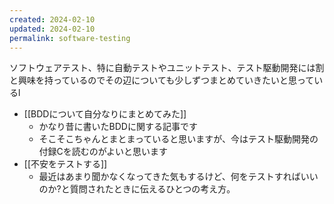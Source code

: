 ```yaml
---
created: 2024-02-10
updated: 2024-02-10
permalink: software-testing
---
```


ソフトウェアテスト、特に自動テストやユニットテスト、テスト駆動開発には割と興味を持っているのでその辺についても少しずつまとめていきたいと思っているl

- [[BDDについて自分なりにまとめてみた]]
	- かなり昔に書いたBDDに関する記事です
	- そこそこちゃんとまとまっていると思いますが、今はテスト駆動開発の付録Cを読むのがよいと思います
-  [[不安をテストする]]
	- 最近はあまり聞かなくなってきた気もするけど、何をテストすればいいのか?と質問されたときに伝えるひとつの考え方。